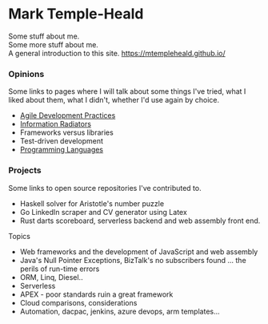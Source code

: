 # Mark Temple-Heald

Some stuff about me.\
Some more stuff about me.\
A general introduction to this site.
https://mtempleheald.github.io/

### Opinions

Some links to pages where I will talk about some things I've tried, what I liked about them, what I didn't, whether I'd use again by choice.

* [Agile Development Practices](agile.md)
* [Information Radiators](information-radiators.md)
* Frameworks versus libraries
* Test-driven development
* [Programming Languages](programming/index.md)

### Projects

Some links to open source repositories I've contributed to.
* Haskell solver for Aristotle's number puzzle
* Go LinkedIn scraper and CV generator using Latex
* Rust darts scoreboard, serverless backend and web assembly front end.





Topics

* Web frameworks and the development of JavaScript and web assembly
* Java's Null Pointer Exceptions, BizTalk's no subscribers found ... the perils of run-time errors
* ORM, Linq, Diesel..
* Serverless
* APEX - poor standards ruin a great framework
* Cloud comparisons, considerations
* Automation, dacpac, jenkins, azure devops, arm templates...

